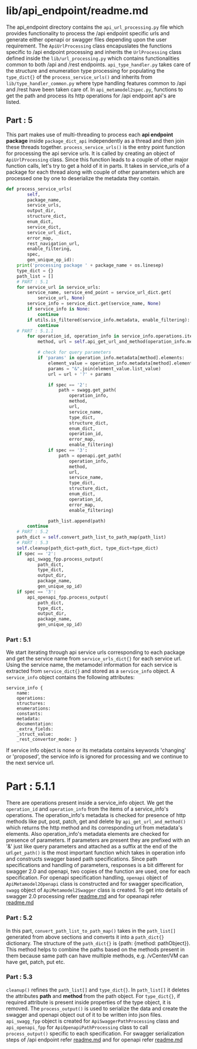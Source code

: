 # lib/api_endpoint/readme.md
The api_endpoint directory contains the ```api_url_processing.py``` file which provides functionality to process the /api endpoint specific urls and generate either openapi or swagger files depending upon the user requirement. The ```ApiUrlProcessing``` class encapuslates the functions specific to /api endpoint processing and inherits the ```UrlProcessing``` class defined inside the ```lib/url_processing.py``` which contains functionalities common to both /api and /rest endpoints. ```api_type_handler.py``` takes care of the structure and enumeration type processing for populating the ```type_dict{}``` of the ```process_service_urls()``` and inherits from ```lib/type_handler_common.py``` where type handling features common to /api and /rest have been taken care of. In ```api_metamodel2spec.py```, functions to get the path and process its http operations for /api endpoint api's are listed.

## Part : 5
This part makes use of multi-threading to process each **api endpoint package** inside ```package_dict_api``` independently as a thread and then join these threads together. ```process_service_urls()``` is the entry point function for processing the api service urls. It is called by creating an object of ```ApiUrlProcessing``` class. Since this function leads to a couple of other major function calls, let's try to get a hold of it in parts. It takes in service_urls of a package for each thread along with couple of other parameters which are processed one by one to deserialize the metadata they contain.
```python
def process_service_urls(
        self,
        package_name,
        service_urls,
        output_dir,
        structure_dict,
        enum_dict,
        service_dict,
        service_url_dict,
        error_map,
        rest_navigation_url,
        enable_filtering,
        spec,
        gen_unique_op_id):
    print('processing package ' + package_name + os.linesep)
    type_dict = {}
    path_list = []
    # PART : 5.1
    for service_url in service_urls:
        service_name, service_end_point = service_url_dict.get(
            service_url, None)
        service_info = service_dict.get(service_name, None)
        if service_info is None:
            continue
        if utils.is_filtered(service_info.metadata, enable_filtering):
            continue
    # PART : 5.1.1
        for operation_id, operation_info in service_info.operations.items():
            method, url = self.api_get_url_and_method(operation_info.metadata)

            # check for query parameters
            if 'params' in operation_info.metadata[method].elements:
                element_value = operation_info.metadata[method].elements['params']
                params = "&".join(element_value.list_value)
                url = url + '?' + params

                if spec == '2':
                    path = swagg.get_path(
                        operation_info,
                        method,
                        url,
                        service_name,
                        type_dict,
                        structure_dict,
                        enum_dict,
                        operation_id,
                        error_map,
                        enable_filtering)
                if spec == '3':
                    path = openapi.get_path(
                        operation_info,
                        method,
                        url,
                        service_name,
                        type_dict,
                        structure_dict,
                        enum_dict,
                        operation_id,
                        error_map,
                        enable_filtering)

                path_list.append(path)
        continue
    # PART : 5.2
    path_dict = self.convert_path_list_to_path_map(path_list)
    # PART : 5.3
    self.cleanup(path_dict=path_dict, type_dict=type_dict)
    if spec == '2':
        api_swagg_fpp.process_output(
            path_dict,
            type_dict,
            output_dir,
            package_name,
            gen_unique_op_id)
    if spec == '3':
        api_openapi_fpp.process_output(
            path_dict,
            type_dict,
            output_dir,
            package_name,
            gen_unique_op_id)
```
### Part : 5.1
We start iterating through api service urls corresponding to each package and get the service name from ```service_urls_dict{}``` for each service url. Using the service name, the metamodel information for each service is extracted from ```service_dict{}``` and stored as a ```service_info``` object. A ```service_info``` object contains the following attributes:
```
service_info {
    name:
    operations:
    structures:
    enumerations:
    constants:
    metadata:
    documentation:
    _extra_fields:
    _struct_value:
    _rest_convertor_mode: }
```
If service info object is none or its metadata contains keywords 'changing' or 'proposed', the service info is ignored for processing and we continue to the next service url.
# Part : 5.1.1
There are operations present inside a service_info object. We get the ```operation_id``` and ```operation_info``` from the items of a service_info's operations. The operation_info's metadata is checked for presence of http methods like put, post, patch, get and delete by ```api_get_url_and_method()``` which returns the http method and its corresponding url from metadata's elements. Also operation_info's metadata elements are checked for presence of parameters. If parameters are present they are prefixed with an '&' just like query parameters and attached as a suffix at the end of the url.```get_path()``` is the most important function which takes in operation info and constructs swagger based path specifications. Since path specifications and handling of parameters, responses is a bit different for swagger 2.0 and openapi, two copies of the function are used, one for each specification. For openapi specification handling, ```openapi``` object of ```ApiMetamodel2Openapi``` class is constructed and for swagger specification, ```swagg``` object of ```ApiMetamodel2Swagger``` class is created. To get into details of swagger 2.0 processing refer [readme.md](https://github.com/Navneet-0101/vmware-openapi-generator/tree/master/lib/api_endpoint/swagger2) and for opeanapi refer [readme.md](https://github.com/Navneet-0101/vmware-openapi-generator/tree/master/lib/api_endpoint/oas3)

### Part : 5.2
In this part, ```convert_path_list_to_path_map()``` takes in the ```path_list[]``` generated from above sections and converts it into a ```path_dict{}``` dictionary. The structure of the ```path_dict{}``` is {path: {method: pathObject}}. This method helps to combine the paths based on the methods present in them because same path can have multiple methods, e.g. /vCenter/VM can have get, patch, put etc.

### Part : 5.3
```cleanup()``` refines the ```path_list[]``` and ```type_dict{}```. In ```path_list[]``` it deletes the attributes **path** and **method** from the path object. For ```type_dict{}```, if required attribute is present inside properties of the type object, it is removed. The ```process_output()``` is used to serialize the data and create the swagger and openapi object out of it to be written into json files. ```api_swagg_fpp``` object is created for ```ApiSwaggerPathProcessing``` class and ```api_openapi_fpp``` for ```ApiOpenapiPathProcessing``` class to call ```process_output()``` specific to each specification.  For swagger serialization steps of /api endpoint refer [readme.md](https://github.com/Navneet-0101/vmware-openapi-generator/tree/master/lib/api_endpoint/swagger2) and for openapi refer [readme.md](https://github.com/Navneet-0101/vmware-openapi-generator/tree/master/lib/api_endpoint/oas3)